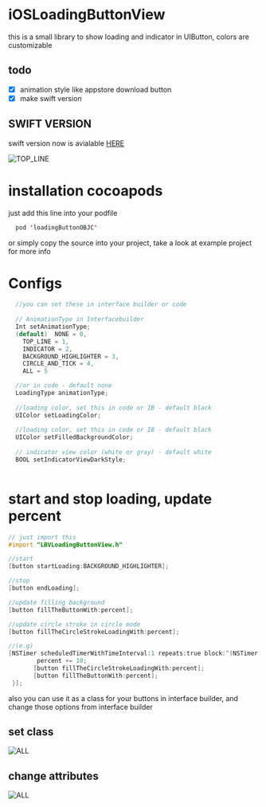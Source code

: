 # iOSLoadingButtonView
this is a small library to show loading and indicator in UIButton, colors are customizable

## todo
- [x] animation style like appstore download button
- [x] make swift version 

## SWIFT VERSION
swift version now is avialable [HERE](https://github.com/farshadjahanmanesh/loady)

![TOP_LINE](https://raw.githubusercontent.com/farshadjahanmanesh/iOSLoadingButtonView/master/loadingButton/examples/gif.gif)


# installation cocoapods
just add this line into your podfile
```swift
  pod 'loadingButtonOBJC'
```
or simply copy the source into your project, take a look at example project for more info

# Configs
```objective-c
  //you can set these in interface builder or code
   
  // AnimationType in Interfacebuilder
  Int setAnimationType;
  (default)  NONE = 0,
    TOP_LINE = 1,
    INDICATOR = 2,
    BACKGROUND_HIGHLIGHTER = 3,
    CIRCLE_AND_TICK = 4,
    ALL = 5

  //or in code - default none
  LoadingType animationType;
  
  //loading color, set this in code or IB - default black
  UIColor setLoadingColor;
  
  //loading color, set this in code or IB - default black
  UIColor setFilledBackgroundColor;
  
  // indicator view color (white or gray) - default white
  BOOL setIndicatorViewDarkStyle;
  
```

# start and stop loading, update percent
```objective-c
// just import this
#import "LBVLoadingButtonView.h"

//start
[button startLoading:BACKGROUND_HIGHLIGHTER];

//stop
[button endLoading];

//update filling background 
[button fillTheButtonWith:percent];

//update circle stroke in circle mode
[button fillTheCircleStrokeLoadingWith:percent];

//(e.g)
[NSTimer scheduledTimerWithTimeInterval:1 repeats:true block:^(NSTimer * _Nonnull timer) {
        percent += 10;
       [button fillTheCircleStrokeLoadingWith:percent];
       [button fillTheButtonWith:percent];
 }];
```

also you can use it as a class for your buttons in interface builder, and change those options from interface builder

## set class
![ALL](https://raw.githubusercontent.com/farshadjahanmanesh/iOSLoadingButtonView/master/loadingButton/examples/_setClass.png)

## change attributes
![ALL](https://raw.githubusercontent.com/farshadjahanmanesh/iOSLoadingButtonView/master/loadingButton/examples/_properties.png)
